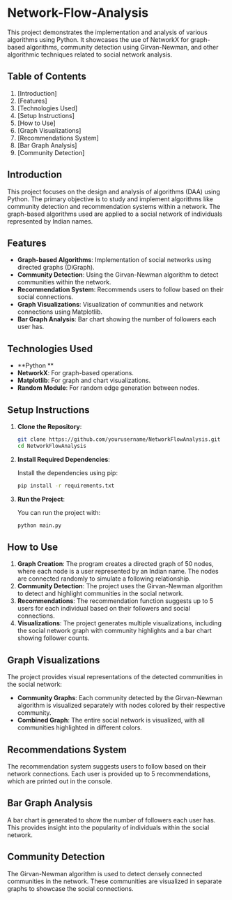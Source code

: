 # Network-Flow-Analysis

This project demonstrates the implementation and analysis of various algorithms using Python. It showcases the use of NetworkX for graph-based algorithms, community detection using Girvan-Newman, and other algorithmic techniques related to social network analysis.

## Table of Contents
1. [Introduction]
2. [Features]
3. [Technologies Used]
4. [Setup Instructions]
5. [How to Use]
6. [Graph Visualizations]
7. [Recommendations System]
8. [Bar Graph Analysis]
9. [Community Detection]


## Introduction

This project focuses on the design and analysis of algorithms (DAA) using Python. The primary objective is to study and implement algorithms like community detection and recommendation systems within a network. The graph-based algorithms used are applied to a social network of individuals represented by Indian names.

## Features

- **Graph-based Algorithms**: Implementation of social networks using directed graphs (DiGraph).
- **Community Detection**: Using the Girvan-Newman algorithm to detect communities within the network.
- **Recommendation System**: Recommends users to follow based on their social connections.
- **Graph Visualizations**: Visualization of communities and network connections using Matplotlib.
- **Bar Graph Analysis**: Bar chart showing the number of followers each user has.

## Technologies Used

- **Python **
- **NetworkX**: For graph-based operations.
- **Matplotlib**: For graph and chart visualizations.
- **Random Module**: For random edge generation between nodes.

## Setup Instructions

1. **Clone the Repository**:

   ```bash
   git clone https://github.com/yourusername/NetworkFlowAnalysis.git
   cd NetworkFlowAnalysis
   ```

2. **Install Required Dependencies**:

   Install the dependencies using pip:

   ```bash
   pip install -r requirements.txt
   ```

  

3. **Run the Project**:

   You can run the project with:

   ```bash
   python main.py
   ```

## How to Use

1. **Graph Creation**: The program creates a directed graph of 50 nodes, where each node is a user represented by an Indian name. The nodes are connected randomly to simulate a following relationship.
2. **Community Detection**: The project uses the Girvan-Newman algorithm to detect and highlight communities in the social network.
3. **Recommendations**: The recommendation function suggests up to 5 users for each individual based on their followers and social connections.
4. **Visualizations**: The project generates multiple visualizations, including the social network graph with community highlights and a bar chart showing follower counts.

## Graph Visualizations

The project provides visual representations of the detected communities in the social network:

- **Community Graphs**: Each community detected by the Girvan-Newman algorithm is visualized separately with nodes colored by their respective community.
- **Combined Graph**: The entire social network is visualized, with all communities highlighted in different colors.

## Recommendations System

The recommendation system suggests users to follow based on their network connections. Each user is provided up to 5 recommendations, which are printed out in the console.

## Bar Graph Analysis

A bar chart is generated to show the number of followers each user has. This provides insight into the popularity of individuals within the social network.

## Community Detection

The Girvan-Newman algorithm is used to detect densely connected communities in the network. These communities are visualized in separate graphs to showcase the social connections.


